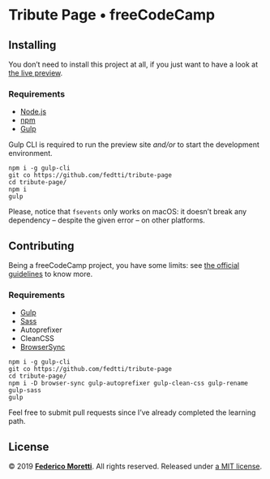 # Tribute Page • freeCodeCamp



## Installing

You don’t need to install this project at all, if you just want to have a look at [the live preview](https://codepen.io/fedtti/full/jXpKON).

### Requirements

- [Node.js](https://nodejs.org/)
- [npm](https://www.npmjs.com/)
- [Gulp](https://gulpjs.com/)

Gulp CLI is required to run the preview site _and/or_ to start the development environment.

```
npm i -g gulp-cli
git co https://github.com/fedtti/tribute-page
cd tribute-page/
npm i
gulp
```

Please, notice that `fsevents` only works on macOS: it doesn’t break any dependency – despite the given error – on other platforms.

## Contributing

Being a freeCodeCamp project, you have some limits: see [the official guidelines](https://learn.freecodecamp.org/responsive-web-design/responsive-web-design-projects/build-a-tribute-page) to know more.

### Requirements

- [Gulp](https://gulpjs.com/)
- [Sass](https://sass-lang.com/)
- Autoprefixer
- CleanCSS
- [BrowserSync](https://browsersync.io/)

```
npm i -g gulp-cli
git co https://github.com/fedtti/tribute-page
cd tribute-page/
npm i -D browser-sync gulp-autoprefixer gulp-clean-css gulp-rename gulp-sass
gulp
```

Feel free to submit pull requests since I’ve already completed the learning path.

## License

© 2019 **[Federico Moretti](https://federicomoretti.it/)**. All rights reserved. Released under [a MIT license](/LICENSE).
